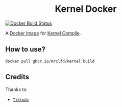 <h1 align="center"><a></a>Kernel Docker</h1>

[![Docker Build Status](https://github.com/mrclfd/Kernel-Docker/actions/workflows/dockerghcr.yml/badge.svg)](https://github.com/mrclfd/Kernel-Docker/actions/workflows/dockerghcr.yml)

A [Docker Image](https://github.com/mrclfd?tab=packages&repo_name=Kernel-Docker) for [Kernel Compile](https://github.com/mrclfd/cooking-kernel).

## How to use? 
```
docker pull ghcr.io/mrclfd/kernel:build
```

## Credits
Thanks to:
- [`Tiktodz`](https://github.com/Tiktodz) 

